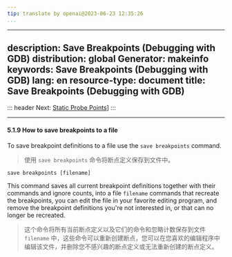 ```yaml
---
tip: translate by openai@2023-06-23 12:35:26
...
```

---
description: Save Breakpoints (Debugging with GDB)
distribution: global
Generator: makeinfo
keywords: Save Breakpoints (Debugging with GDB)
lang: en
resource-type: document
title: Save Breakpoints (Debugging with GDB)
--------------------------------------------

::: header
Next: [Static Probe Points](Static-Probe-Points.html#Static-Probe-Points)]
:::

---

#### 5.1.9 How to save breakpoints to a file

To save breakpoint definitions to a file use the `save breakpoints` command.

> 使用 `save breakpoints` 命令将断点定义保存到文件中。

`save breakpoints [filename]`

This command saves all current breakpoint definitions together with their commands and ignore counts, into a file `filename` commands that recreate the breakpoints, you can edit the file in your favorite editing program, and remove the breakpoint definitions you're not interested in, or that can no longer be recreated.

> 这个命令将所有当前断点定义以及它们的命令和忽略计数保存到文件 `filename` 中，这些命令可以重新创建断点，您可以在您喜欢的编辑程序中编辑该文件，并删除您不感兴趣的断点定义或无法重新创建的断点定义。
